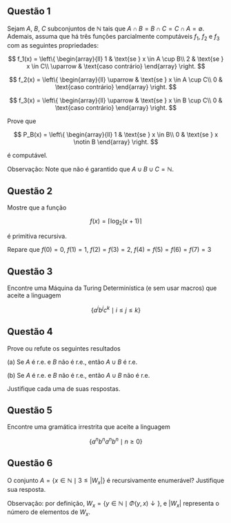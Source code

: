 ## Questão 1

Sejam $A$, $B$, $C$ subconjuntos de $\mathbb{N}$ tais que $A \cap B = B \cap C = C \cap A = \emptyset$. Ademais, assuma que há três funções parcialmente computáveis $f_1$, $f_2$ e $f_3$ com as seguintes propriedades:

$$
f_1(x) =
\left\{
\begin{array}{ll}
1 & \text{se } x \in A \cup B\\
2 & \text{se } x \in C\\
\uparrow & \text{caso contrário}
\end{array}
\right.
$$

$$
f_2(x) =
\left\{
\begin{array}{ll}
\uparrow & \text{se } x \in A \cup C\\
0 & \text{caso contrário}
\end{array}
\right.
$$

$$
f_3(x) =
\left\{
\begin{array}{ll}
\uparrow & \text{se } x \in B \cup C\\
0 & \text{caso contrário}
\end{array}
\right.
$$

Prove que 

$$
P_B(x) =
\left\{
\begin{array}{ll}
1 & \text{se } x \in B\\
0 & \text{se } x \notin B
\end{array}
\right.
$$

é computável.

Observação: Note que não é garantido que $A \cup B \cup C = \mathbb{N}$.

## Questão 2

Mostre que a função

$$f(x) = \left\lceil \log_2(x+1) \right\rceil$$

é primitiva recursiva.

Repare que $f(0) = 0$, $f(1) = 1$, $f(2) = f(3) = 2$, $f(4) = f(5) = f(6) = f(7) = 3$

## Questão 3

Encontre uma Máquina da Turing Determinística (e sem usar macros) que aceite a linguagem

$$\{a^i b^j c^k \mid i \leq j \leq k\}$$

## Questão 4

Prove ou refute os seguintes resultados

(a) Se $A$ é r.e. e $B$ não é r.e., então $A \cup B$ é r.e.

(b) Se $A$ é r.e. e $B$ não é r.e., então $A \cup B$ não é r.e.

Justifique cada uma de suas respostas.

## Questão 5

Encontre uma gramática irrestrita que aceite a linguagem

$$\{a^n b^n a^n b^n \mid n \ge 0\}$$

## Questão 6

O conjunto $A = \{x \in \mathbb{N} \mid 3 \leq \left|W_x\right|\}$ é recursivamente enumerável? Justifique sua resposta.

Observação: por definição, $W_x = \{y \in \mathbb{N} \mid \Phi(y,x)\downarrow\}$, e $\left|W_x\right|$ representa o número de elementos de $W_x$.